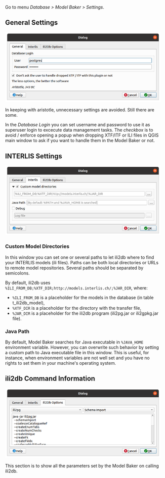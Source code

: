 Go to menu *Database > Model Baker > Settings*.

## General Settings
![general settings](../assets/settings_general.png)

In keeping with aristotle, unnecessary settings are avoided. Still there are some.

In the *Database Login* you can set username and password to use it as superuser login to excecute data management tasks. The *checkbox* is to avoid / enforce opening a popup when dropping XTF/ITF or ILI files in QGIS main window to ask if you want to handle them in the Model Baker or not.

## INTERLIS Settings

![interlis settings](../assets/settings_interlis.png)
### Custom Model Directories

In this window you can set one or several paths to let ili2db where to find your INTERLIS models (ili files). Paths can be both local directories or URLs to remote model repositories. Several paths should be separated by semicolons.

By default, ili2db uses `%ILI_FROM_DB;%XTF_DIR;http://models.interlis.ch/;%JAR_DIR`, where:

-  `%ILI_FROM_DB` is a placeholder for the models in the database (in table t_ili2db_model),
-  `%XTF_DIR` is a placeholder for the directory with the transfer file,
-  `%JAR_DIR` is a placeholder for the ili2db program (ili2pg.jar or ili2gpkg.jar file).

### Java Path

By default, Model Baker searches for Java executable in `%JAVA_HOME` environment variable. However, you can overwrite such behavior by setting a custom path to Java executable file in this window. This is useful, for instance, when environment variables are not well set and you have no rights to set them in your machine's operating system.

## ili2db Command Information

![ili2db settings](../assets/settings_ili2db.png)

This section is to show all the parameters set by the Model Baker on calling ili2db.
